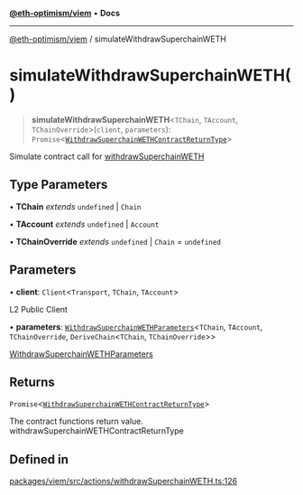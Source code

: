 [**@eth-optimism/viem**](../README.md) • **Docs**

***

[@eth-optimism/viem](../README.md) / simulateWithdrawSuperchainWETH

# simulateWithdrawSuperchainWETH()

> **simulateWithdrawSuperchainWETH**\<`TChain`, `TAccount`, `TChainOverride`\>(`client`, `parameters`): `Promise`\<[`WithdrawSuperchainWETHContractReturnType`](../type-aliases/WithdrawSuperchainWETHContractReturnType.md)\>

Simulate contract call for [withdrawSuperchainWETH](withdrawSuperchainWETH.md)

## Type Parameters

• **TChain** *extends* `undefined` \| `Chain`

• **TAccount** *extends* `undefined` \| `Account`

• **TChainOverride** *extends* `undefined` \| `Chain` = `undefined`

## Parameters

• **client**: `Client`\<`Transport`, `TChain`, `TAccount`\>

L2 Public Client

• **parameters**: [`WithdrawSuperchainWETHParameters`](../type-aliases/WithdrawSuperchainWETHParameters.md)\<`TChain`, `TAccount`, `TChainOverride`, `DeriveChain`\<`TChain`, `TChainOverride`\>\>

[WithdrawSuperchainWETHParameters](../type-aliases/WithdrawSuperchainWETHParameters.md)

## Returns

`Promise`\<[`WithdrawSuperchainWETHContractReturnType`](../type-aliases/WithdrawSuperchainWETHContractReturnType.md)\>

The contract functions return value. withdrawSuperchainWETHContractReturnType

## Defined in

[packages/viem/src/actions/withdrawSuperchainWETH.ts:126](https://github.com/ethereum-optimism/ecosystem/blob/6d6302cd415cfc874f1d86fa22a309bdd9314531/packages/viem/src/actions/withdrawSuperchainWETH.ts#L126)
